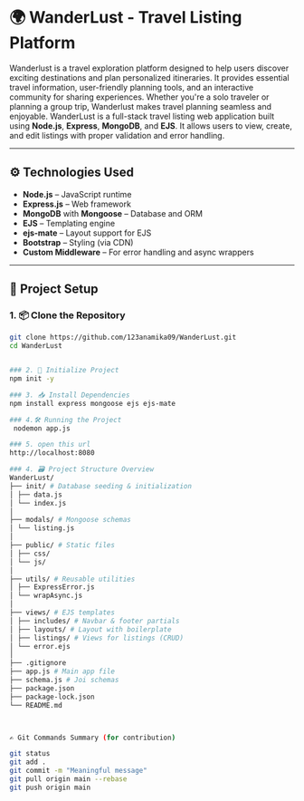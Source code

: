 # 🌍 WanderLust - Travel Listing Platform
Wanderlust is a travel exploration platform designed to help users discover exciting destinations and plan personalized itineraries. It provides essential travel information, user-friendly planning tools, and an interactive community for sharing experiences. Whether you're a solo traveler or planning a group trip, Wanderlust makes travel planning seamless and enjoyable.
WanderLust is a full-stack travel listing web application built using **Node.js**, **Express**, **MongoDB**, and **EJS**. It allows users to view, create, and edit listings with proper validation and error handling.


---

## ⚙️ Technologies Used

- **Node.js** – JavaScript runtime
- **Express.js** – Web framework
- **MongoDB** with **Mongoose** – Database and ORM
- **EJS** – Templating engine
- **ejs-mate** – Layout support for EJS
- **Bootstrap** – Styling (via CDN)
- **Custom Middleware** – For error handling and async wrappers

---

## 📁 Project Setup

### 1. 📦 Clone the Repository

```bash
git clone https://github.com/123anamika09/WanderLust.git
cd WanderLust


### 2. 🧱 Initialize Project
npm init -y

### 3. 📥 Install Dependencies
npm install express mongoose ejs ejs-mate

### 4.🛠 Running the Project
 nodemon app.js

### 5. open this url
http://localhost:8080

### 4. 🗃️ Project Structure Overview
WanderLust/
├── init/ # Database seeding & initialization
│ ├── data.js
│ └── index.js
│
├── modals/ # Mongoose schemas
│ └── listing.js
│
├── public/ # Static files
│ ├── css/
│ └── js/
│
├── utils/ # Reusable utilities
│ ├── ExpressError.js
│ └── wrapAsync.js
│
├── views/ # EJS templates
│ ├── includes/ # Navbar & footer partials
│ ├── layouts/ # Layout with boilerplate
│ ├── listings/ # Views for listings (CRUD)
│ └── error.ejs
│
├── .gitignore
├── app.js # Main app file
├── schema.js # Joi schemas
├── package.json
├── package-lock.json
└── README.md



✍️ Git Commands Summary (for contribution)

git status
git add .
git commit -m "Meaningful message"
git pull origin main --rebase
git push origin main
